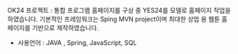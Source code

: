 OK24 프로젝트 : 통합 프로그램 홈페이지를 구상 중 YES24를 모델로 홈페이지 작업을 하였습니다. 
기본적인 프레임워크는 Sping MVN project이며 최대한 상업 용 웹툰 홈페이지를 기반으로 제작하였습니다.
- 사용언어 : JAVA , Spring, JavaScript, SQL 
